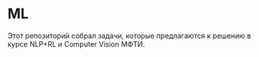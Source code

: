 # ML
Этот репозиторий собрал задачи, которые предлагаются к решению в курсе NLP+RL и Computer Vision МФТИ.
